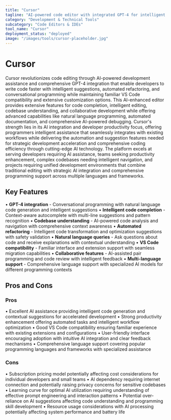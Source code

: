 ```yaml
---
title: "Cursor"
tagline: "AI-powered code editor with integrated GPT-4 for intelligent development"
category: "Development & Technical Tools"
subcategory: "Code Editors & IDEs"
tool_name: "Cursor"
deployment_status: "deployed"
image: "/images/tools/cursor-placeholder.jpg"
---
```


# Cursor

Cursor revolutionizes code editing through AI-powered development assistance and comprehensive GPT-4 integration that enable developers to write code faster with intelligent suggestions, automated refactoring, and conversational programming while maintaining familiar VS Code compatibility and extensive customization options. This AI-enhanced editor provides extensive features for code completion, intelligent editing, codebase understanding, and collaborative development while offering advanced capabilities like natural language programming, automated documentation, and comprehensive AI-powered debugging. Cursor's strength lies in its AI integration and developer productivity focus, offering programmers intelligent assistance that seamlessly integrates with existing workflows while delivering the automation and suggestion features needed for strategic development acceleration and comprehensive coding efficiency through cutting-edge AI technology. The platform excels at serving developers requiring AI assistance, teams seeking productivity enhancement, complex codebases needing intelligent navigation, and projects requiring unified development environments that combine traditional editing with strategic AI integration and comprehensive programming support across multiple languages and frameworks.

## Key Features

• **GPT-4 integration** - Conversational programming with natural language code generation and intelligent suggestions
• **Intelligent code completion** - Context-aware autocomplete with multi-line suggestions and pattern recognition
• **Codebase understanding** - AI-powered code analysis and navigation with comprehensive context awareness
• **Automated refactoring** - Intelligent code transformation and optimization suggestions with safety validation
• **Natural language queries** - Ask questions about code and receive explanations with contextual understanding
• **VS Code compatibility** - Familiar interface and extension support with seamless migration capabilities
• **Collaborative features** - AI-assisted pair programming and code review with intelligent feedback
• **Multi-language support** - Comprehensive language support with specialized AI models for different programming contexts

## Pros and Cons

### Pros
• Excellent AI assistance providing intelligent code generation and contextual suggestions for accelerated development
• Strong productivity enhancement offering automated tasks and intelligent workflow optimization
• Good VS Code compatibility ensuring familiar experience with existing extensions and configurations
• User-friendly interface encouraging adoption with intuitive AI integration and clear feedback mechanisms
• Comprehensive language support covering popular programming languages and frameworks with specialized assistance

### Cons
• Subscription pricing model potentially affecting cost considerations for individual developers and small teams
• AI dependency requiring internet connection and potentially raising privacy concerns for sensitive codebases
• Learning curve for optimal AI utilization requiring understanding of effective prompt engineering and interaction patterns
• Potential over-reliance on AI suggestions affecting code understanding and programming skill development
• Resource usage considerations with AI processing potentially affecting system performance and battery life